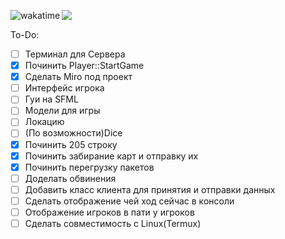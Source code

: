 <div align=center>

<a href="https://wakatime.com/badge/user/62e25a50-55ab-4659-b223-68b2ef973d5d/project/28f26aa7-133d-446d-a08e-c338ee5c3454"><img src="https://wakatime.com/badge/user/62e25a50-55ab-4659-b223-68b2ef973d5d/project/28f26aa7-133d-446d-a08e-c338ee5c3454.svg?style=for-the-badge" alt="wakatime" align=left></a>
<a href="https://miro.com/app/board/uXjVLAn3X6g=/"> <img src = "https://img.shields.io/badge/Miro.com-fedc32?style=for-the-badge&logo=miro&logoColor=050038" align=left> </img> </a>
<br>
</div>

To-Do:
 - [ ] Терминал для Сервера
 - [X] Починить Player::StartGame
 - [X] Сделать Miro под проект
 - [ ] Интерфейс игрока
 - [ ] Гуи на SFML
 - [ ] Модели для игры
 - [ ] Локацию
 - [ ] (По возможности)Dice
 - [X] Починить 205 строку
 - [X] Починить забирание карт и отправку их
 - [X] Починить перегрузку пакетов
 - [ ] Доделать обвинения
 - [ ] Добавить класс клиента для принятия и отправки данных
 - [ ] Сделать отображение чей ход сейчас в консоли
 - [ ] Отображение игроков в пати у игроков
 - [ ] Сделать совместимость с Linux(Termux)
